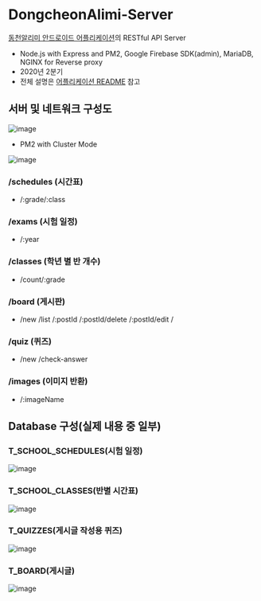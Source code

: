 # DongcheonAlimi-Server
[동천알리미 안드로이드 어플리케이션](https://github.com/Neibce/Dongcheon-Alimi)의 RESTful API Server
- Node.js with Express and PM2, Google Firebase SDK(admin), MariaDB, NGINX for Reverse proxy
- 2020년 2분기
- 전체 설명은 [어플리케이션 README](https://github.com/Neibce/Dongcheon-Alimi) 참고

## 서버 및 네트워크 구성도
![image](https://github.com/Neibce/Dongcheon-Alimi-API/assets/18096595/3ce4fed1-1e06-4e2a-92d2-d7e8c18635ae)

- PM2 with Cluster Mode

![image](https://github.com/Neibce/Dongcheon-Alimi-API/assets/18096595/7d3eef56-c57f-447a-b5bb-bbd032b7c61b)

### /schedules (시간표)
  - /:grade/:class
### /exams (시험 일정)
  - /:year
### /classes (학년 별 반 개수)
  - /count/:grade
### /board (게시판)
  - /new /list /:postId /:postId/delete /:postId/edit /
### /quiz (퀴즈)
  - /new /check-answer
### /images (이미지 반환)
  - /:imageName
    
## Database 구성(실제 내용 중 일부)
### T_SCHOOL_SCHEDULES(시험 일정)
![image](https://github.com/Neibce/Dongcheon-Alimi-API/assets/18096595/2e6aa506-c8c5-4c7c-9273-e5c553f1bb3b)

### T_SCHOOL_CLASSES(반별 시간표)
![image](https://github.com/Neibce/Dongcheon-Alimi-API/assets/18096595/3a25867c-b673-42f8-a30b-97cb26d306a8)

### T_QUIZZES(게시글 작성용 퀴즈)
![image](https://github.com/Neibce/Dongcheon-Alimi-API/assets/18096595/8a2d87c7-7f7e-4671-b14d-8871e66bdc8c)

### T_BOARD(게시글)
![image](https://github.com/Neibce/Dongcheon-Alimi-API/assets/18096595/4f33e184-7782-4716-95ec-c2039479931a)
